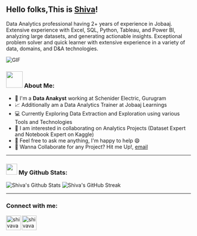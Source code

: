 ## Hello folks,This is [Shiva][linkedin]!

Data Analytics professional having 2+ years of experience in Jobaaj. Extensive experience with Excel, SQL, Python, Tableau, and Power BI, analyzing large datasets, and generating actionable insights. Exceptional problem solver and quick learner with extensive experience in a variety of data, domains, and D&A technologies. 


<img align="center" alt="GIF" src="https://frogdesign.nyc3.cdn.digitaloceanspaces.com/wp-content/uploads/2020/08/04192430/AI_designing-with-data.gif">
<br>
  

### <img src="https://github.com/TheDudeThatCode/TheDudeThatCode/blob/master/Assets/Developer.gif" width="45px"> **About Me**:  
  
- 🏦 I'm a **Data Anakyst** working at Schenider Electric, Gurugram
- 📈 Additionally am a Data Analytics Trainer at Jobaaj Learnings
- 💻 Currently Exploring Data Extraction and Exploration using various Tools and Technologies  
- 👯 I am interested in collaborating on Analytics Projects (Dataset Expert and Notebook Expert on Kaggle)
- 💬 Feel free to ask me anything, I'm happy to help 😄
- 💼 Wanna Collaborate for any Project? Hit me Up!, [email](mailto:shivavashishtha0105@gmail.com) 


---

### <img src="https://cdn.freebiesupply.com/logos/large/2x/gitlab-logo-png-transparent.png" width='30px'> **My Github Stats**:
![Shiva's Github Stats](https://github-readme-stats.vercel.app/api?username=shivavashishtha&theme=tokyonight&show_icons=true)
![Shiva's GitHub Streak](https://github-readme-streak-stats.herokuapp.com?user=shivavashishtha&theme=tokyonight&show_icons=true)

---

### Connect with me:
[<img align="left" alt="shivavashishtha | Kaggle" width="40px" src="https://cdn4.iconfinder.com/data/icons/logos-and-brands/512/189_Kaggle_logo_logos-512.png" width=40px height=40px />][Kaggle]
[<img align="left" alt="shivavashishtha | LinkedIn" width="40px" src="https://i.imgur.com/kF9HMpz.png" width=40px height=40px/>][linkedin]


[linkedin]: https://www.linkedin.com/in/shivavashishtha/
[Kaggle]: https://www.kaggle.com/shivavashishtha
